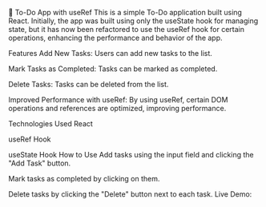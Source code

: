 
📝 To-Do App with useRef
This is a simple To-Do application built using React. Initially, the app was built using only the useState hook for managing state, but it has now been refactored to use the useRef hook for certain operations, enhancing the performance and behavior of the app.

Features
Add New Tasks: Users can add new tasks to the list.

Mark Tasks as Completed: Tasks can be marked as completed.

Delete Tasks: Tasks can be deleted from the list.

Improved Performance with useRef: By using useRef, certain DOM operations and references are optimized, improving performance.

Technologies Used
React

useRef Hook

useState Hook
How to Use
Add tasks using the input field and clicking the "Add Task" button.

Mark tasks as completed by clicking on them.

Delete tasks by clicking the "Delete" button next to each task.
Live Demo: 
